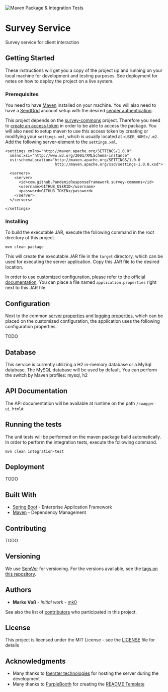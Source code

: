 ![Maven Package & Integration Tests](https://github.com/PandemicResponseFramework/survey-service/workflows/Maven%20Package%20&%20Integration%20Tests/badge.svg)

# Survey Service
Survey service for client interaction

## Getting Started

These instructions will get you a copy of the project up and running on your local machine for development and testing purposes. See deployment for notes on how to deploy the project on a live system.

### Prerequisites

You need to have [Maven](https://maven.apache.org/) installed on your machine. You will also need to have a [SendGrid](https://sendgrid.com/) account setup with the desired [sender authentication](https://app.sendgrid.com/settings/sender_auth).

This project depends on the [survey-commons](https://github.com/PandemicResponseFramework/survey-commons) project. Therefore you need to [create an access token](https://help.github.com/en/packages/publishing-and-managing-packages/about-github-packages) in order to be able to access the package. You will also need to setup maven to use this access token by creating or modifying your `settings.xml`, which is usually located at `<USER_HOME>/.m2`. Add the following server-element to the `settings.xml`.

```
<settings xmlns="http://maven.apache.org/SETTINGS/1.0.0"
  xmlns:xsi="http://www.w3.org/2001/XMLSchema-instance"
  xsi:schemaLocation="http://maven.apache.org/SETTINGS/1.0.0
                      http://maven.apache.org/xsd/settings-1.0.0.xsd">

  <servers>
    <server>
      <id>com.github.PandemicResponseFramework.survey-commons</id>
      <username>GITHUB_USERID</username>
      <password>GITHUB_TOKEN</password>
    </server>
  </servers>

</settings>
```

### Installing

To build the executable JAR, execute the following command in the root directory of this project.
```
mvn clean package
```

This will create the executable JAR file in the `target` directory, which can be used for executing the server application. Copy this JAR file to the desired location.

In order to use customized configuration, please refer to the [official documentation](https://docs.spring.io/spring-boot/docs/current/reference/html/spring-boot-features.html#boot-features-external-config).
You can place a file named `application.properties` right next to this JAR file.

## Configuration

Next to the common [server properties](https://docs.spring.io/spring-boot/docs/current/reference/html/appendix-application-properties.html#server-properties) and [logging properties](https://docs.spring.io/spring-boot/docs/current/reference/html/appendix-application-properties.html#core-properties), which can be placed on the customized configuration, the application uses the following configuration properties.

TODO

## Database

This service is currently utilizing a H2 in-memory database or a MySql database. The MySQL database will be used by default. You can perform the switch by Maven profiles: mysql, h2

## API Documentation

The API documentation will be available at runtime on the path `/swagger-ui.html#`.

## Running the tests

The unit tests will be performed on the maven package build automatically. In order to perform the integration tests, execute the following command.

```
mvn clean integration-test
```

## Deployment

TODO

## Built With

* [Spring Boot](https://spring.io/projects/spring-boot) - Enterprise Application Framework
* [Maven](https://maven.apache.org) - Dependency Management

## Contributing

TODO

## Versioning

We use [SemVer](http://semver.org/) for versioning. For the versions available, see the [tags on this repository](https://github.com/OneTrackingFramework/survey-service/tags). 

## Authors

* **Marko Voß** - *Initial work* - [mk0](https://gist.github.com/mk0)

See also the list of [contributors](https://github.com/OneTrackingFramework/survey-service/contributors) who participated in this project.

## License

This project is licensed under the MIT License - see the [LICENSE](LICENSE) file for details

## Acknowledgments

* Many thanks to [foerster technologies](https://foerster-technologies.com) for hosting the server during the development
* Many thanks to [PurpleBooth](https://github.com/PurpleBooth) for creating the [README Template](https://gist.github.com/PurpleBooth/109311bb0361f32d87a2)
